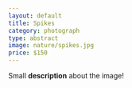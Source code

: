 ```yaml
---
layout: default
title: Spikes
category: photograph
type: abstract
image: nature/spikes.jpg
price: $150
---
```


Small **description** about the image!